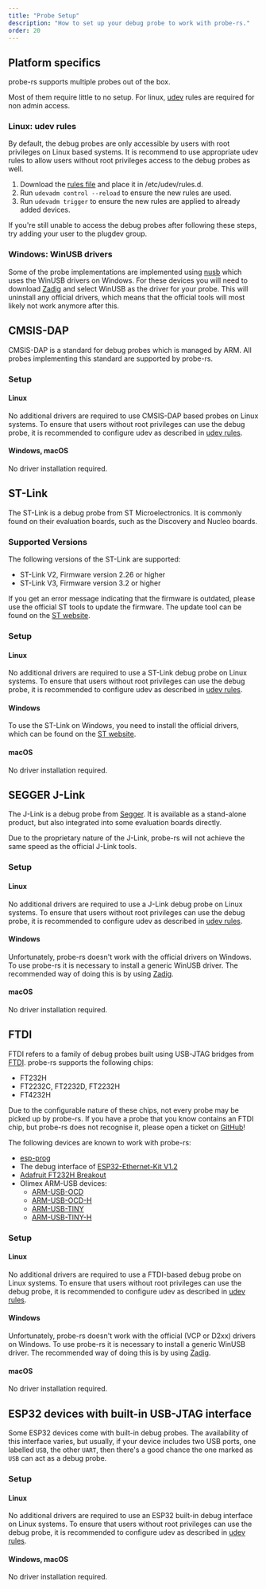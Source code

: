 ```yaml
---
title: "Probe Setup"
description: "How to set up your debug probe to work with probe-rs."
order: 20
---
```


## Platform specifics

probe-rs supports multiple probes out of the box.

Most of them require little to no setup. For linux, [udev](#linux%3A-udev-rules) rules
are required for non admin access.

### Linux: udev rules

By default, the debug probes are only accessible by users with root privileges
on Linux based systems. It is recommend to use appropriate udev rules to allow
users without root privileges access to the debug probes as well.

1. Download the <a href="/files/69-probe-rs.rules" download>rules file</a> and place
   it in /etc/udev/rules.d.
2. Run `udevadm control --reload` to ensure the new rules are used.
3. Run `udevadm trigger` to ensure the new rules are applied to already added
   devices.

If you're still unable to access the debug probes after following these steps,
try adding your user to the plugdev group.

[^1]: The file needs to have an initial number lower than 73, otherwise the udev
rules do not get applied properly. See
[this Github discussion](https://github.com/systemd/systemd/issues/4288#issuecomment-348166161)
for more information.

### Windows: WinUSB drivers

Some of the probe implementations are implemented using [nusb](https://crates.io/crates/nusb) which
uses the WinUSB drivers on Windows. For these devices you will need to download
[Zadig](https://zadig.akeo.ie/) and select WinUSB as the driver for your probe. This will uninstall
any official drivers, which means that the official tools will most likely not work anymore after
this.

## CMSIS-DAP

CMSIS-DAP is a standard for debug probes which is managed by ARM. All probes
implementing this standard are supported by probe-rs.

### Setup

#### Linux

No additional drivers are required to use CMSIS-DAP based probes on Linux
systems. To ensure that users without root privileges can use the debug probe,
it is recommended to configure udev as described in [udev rules](#linux%3A-udev-rules).

#### Windows, macOS

No driver installation required.

## ST-Link

The ST-Link is a debug probe from ST Microelectronics. It is commonly found on
their evaluation boards, such as the Discovery and Nucleo boards.

### Supported Versions

The following versions of the ST-Link are supported:

- ST-Link V2, Firmware version 2.26 or higher
- ST-Link V3, Firmware version 3.2 or higher

If you get an error message indicating that the firmware is outdated, please use
the official ST tools to update the firmware. The update tool can be found on
the [ST website](https://www.st.com/en/development-tools/stsw-link007.html).

### Setup

#### Linux

No additional drivers are required to use a ST-Link debug probe on Linux
systems. To ensure that users without root privileges can use the debug probe,
it is recommended to configure udev as described in [udev rules](#linux%3A-udev-rules).

#### Windows

To use the ST-Link on Windows, you need to install the official drivers, which
can be found on the
[ST website](https://www.st.com/en/development-tools/stsw-link009.html).

#### macOS

No driver installation required.

## SEGGER J-Link

The J-Link is a debug probe from [Segger](https://www.segger.com/). It is
available as a stand-alone product, but also integrated into some evaluation boards
directly.

Due to the proprietary nature of the J-Link, probe-rs will not achieve the same
speed as the official J-Link tools.

### Setup

#### Linux

No additional drivers are required to use a J-Link debug probe on Linux systems.
To ensure that users without root privileges can use the debug probe, it is
recommended to configure udev as described in [udev rules](#linux%3A-udev-rules).

#### Windows

Unfortunately, probe-rs doesn't work with the official drivers on Windows. To
use probe-rs it is necessary to install a generic WinUSB driver. The recommended
way of doing this is by using [Zadig](#windows%3A-winusb-drivers).

#### macOS

No driver installation required.

## FTDI

FTDI refers to a family of debug probes built using USB-JTAG bridges from
[FTDI](https://ftdichip.com/). probe-rs supports the following chips:

- FT232H
- FT2232C, FT2232D, FT2232H
- FT4232H

Due to the configurable nature of these chips, not every probe may be picked up by probe-rs. If you
have a probe that you know contains an FTDI chip, but probe-rs does not recognise it, please open
a ticket on [GitHub](https://github.com/probe-rs/probe-rs/issues/new?assignees=&labels=enhancement&projects=&template=feature_request.md&title=)!

The following devices are known to work with probe-rs:

- [esp-prog](https://docs.espressif.com/projects/espressif-esp-dev-kits/en/latest/other/esp-prog/user_guide.html)
- The debug interface of [ESP32-Ethernet-Kit V1.2](https://docs.espressif.com/projects/esp-idf/en/latest/esp32/hw-reference/esp32/get-started-ethernet-kit.html)
- [Adafruit FT232H Breakout](https://learn.adafruit.com/adafruit-ft232h-breakout)
- Olimex ARM-USB devices:
   - [ARM-USB-OCD](https://www.olimex.com/Products/ARM/JTAG/ARM-USB-OCD/)
   - [ARM-USB-OCD-H](https://www.olimex.com/Products/ARM/JTAG/ARM-USB-OCD-H/)
   - [ARM-USB-TINY](https://www.olimex.com/Products/ARM/JTAG/ARM-USB-TINY/)
   - [ARM-USB-TINY-H](https://www.olimex.com/Products/ARM/JTAG/ARM-USB-TINY-H/)

### Setup

#### Linux

No additional drivers are required to use a FTDI-based debug probe on Linux systems.
To ensure that users without root privileges can use the debug probe, it is
recommended to configure udev as described in [udev rules](#linux%3A-udev-rules).

#### Windows

Unfortunately, probe-rs doesn't work with the official (VCP or D2xx) drivers on Windows. To
use probe-rs it is necessary to install a generic WinUSB driver. The recommended
way of doing this is by using [Zadig](#windows%3A-winusb-drivers).

#### macOS

No driver installation required.

## ESP32 devices with built-in USB-JTAG interface

Some ESP32 devices come with built-in debug probes. The availability of this interface varies,
but usually, if your device includes two USB ports, one labelled `USB`, the other `UART`, then
there's a good chance the one marked as `USB` can act as a debug probe.

### Setup

#### Linux

No additional drivers are required to use an ESP32 built-in debug interface on Linux systems.
To ensure that users without root privileges can use the debug probe, it is
recommended to configure udev as described in [udev rules](#linux%3A-udev-rules).

#### Windows, macOS

No driver installation required.
